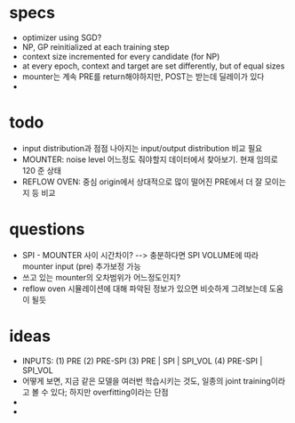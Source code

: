 # specs
- optimizer using SGD?
- NP, GP reinitialized at each training step
- context size incremented for every candidate (for NP)
- at every epoch, context and target are set differently, but of equal sizes
- mounter는 계속 PRE를 return해야하지만, POST는 받는데 딜레이가 있다
- 
# todo
- input distribution과 점점 나아지는 input/output distribution 비교 필요
- MOUNTER: noise level 어느정도 줘야할지 데이터에서 찾아보기. 현재 임의로 120 준 상태
- REFLOW OVEN: 중심 origin에서 상대적으로 많이 떨어진 PRE에서 더 잘 모이는지 등 비교


# questions
- SPI - MOUNTER 사이 시간차이? --> 충분하다면 SPI VOLUME에 따라 mounter input (pre) 추가보정 가능
- 쓰고 있는 mounter의 오차범위가 어느정도인지?
- reflow oven 시뮬레이션에 대해 파악된 정보가 있으면 비슷하게 그려보는데 도움이 될듯

# ideas
- INPUTS: (1) PRE (2) PRE-SPI (3) PRE | SPI | SPI_VOL (4) PRE-SPI | SPI_VOL
- 어떻게 보면, 지금 같은 모델을 여러번 학습시키는 것도, 일종의 joint training이라고 볼 수 있다; 하지만 overfitting이라는 단점
- 
-   

